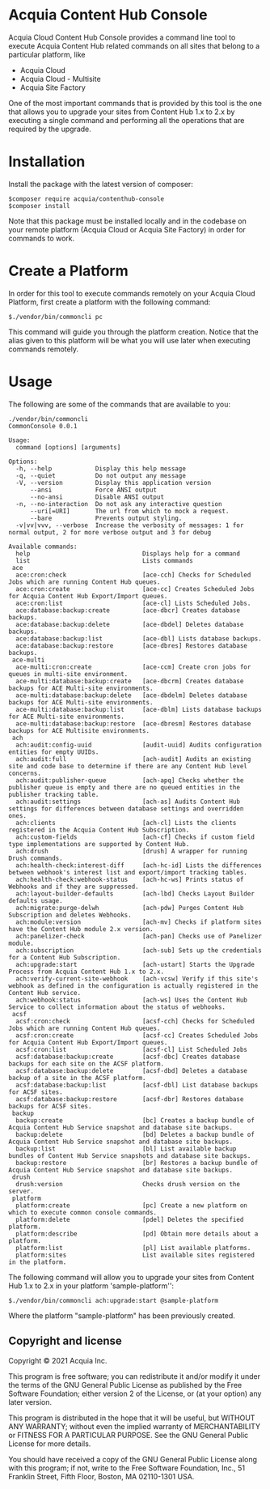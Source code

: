 # Acquia Content Hub Console
Acquia Cloud Content Hub Console provides a command line tool to execute Acquia Content Hub related commands on all sites that belong to a 
particular platform, like
  - Acquia Cloud
  - Acquia Cloud - Multisite
  - Acquia Site Factory 

One of the most important commands that is provided by this tool is the one that allows you to upgrade your sites from
Content Hub 1.x to 2.x by executing a single command and performing all the operations that are required by the upgrade. 

# Installation
Install the package with the latest version of composer:

    $composer require acquia/contenthub-console
    $composer install

Note that this package must be installed locally and in the codebase on your remote platform (Acquia Cloud or Acquia 
Site Factory) in order for commands to work.

# Create a Platform

In order for this tool to execute commands remotely on your Acquia Cloud Platform, first create a platform with the 
following command:

    $./vendor/bin/commoncli pc
    
This command will guide you through the platform creation. Notice that the alias given to this platform will be what you 
will use later when executing commands remotely.
    
# Usage
The following are some of the commands that are available to you:

    ./vendor/bin/commoncli 
    CommonConsole 0.0.1
    
    Usage:
      command [options] [arguments]
    
    Options:
      -h, --help            Display this help message
      -q, --quiet           Do not output any message
      -V, --version         Display this application version
          --ansi            Force ANSI output
          --no-ansi         Disable ANSI output
      -n, --no-interaction  Do not ask any interactive question
          --uri[=URI]       The url from which to mock a request.
          --bare            Prevents output styling.
      -v|vv|vvv, --verbose  Increase the verbosity of messages: 1 for normal output, 2 for more verbose output and 3 for debug
    
    Available commands:
      help                               Displays help for a command
      list                               Lists commands
     ace
      ace:cron:check                     [ace-cch] Checks for Scheduled Jobs which are running Content Hub queues.
      ace:cron:create                    [ace-cc] Creates Scheduled Jobs for Acquia Content Hub Export/Import queues.
      ace:cron:list                      [ace-cl] Lists Scheduled Jobs.
      ace:database:backup:create         [ace-dbcr] Creates database backups.
      ace:database:backup:delete         [ace-dbdel] Deletes database backups.
      ace:database:backup:list           [ace-dbl] Lists database backups.
      ace:database:backup:restore        [ace-dbres] Restores database backups.
     ace-multi
      ace-multi:cron:create              [ace-ccm] Create cron jobs for queues in multi-site environment.
      ace-multi:database:backup:create   [ace-dbcrm] Creates database backups for ACE Multi-site environments.
      ace-multi:database:backup:delete   [ace-dbdelm] Deletes database backups for ACE Multi-site environments.
      ace-multi:database:backup:list     [ace-dblm] Lists database backups for ACE Multi-site environments.
      ace-multi:database:backup:restore  [ace-dbresm] Restores database backups for ACE Multisite environments.
     ach
      ach:audit:config-uuid              [audit-uuid] Audits configuration entities for empty UUIDs.
      ach:audit:full                     [ach-audit] Audits an existing site and code base to determine if there are any Content Hub level concerns.
      ach:audit:publisher-queue          [ach-apq] Checks whether the publisher queue is empty and there are no queued entities in the publisher tracking table.
      ach:audit:settings                 [ach-as] Audits Content Hub settings for differences between database settings and overridden ones.
      ach:clients                        [ach-cl] Lists the clients registered in the Acquia Content Hub Subscription.
      ach:custom-fields                  [ach-cf] Checks if custom field type implementations are supported by Content Hub.
      ach:drush                          [drush] A wrapper for running Drush commands.
      ach:health-check:interest-diff     [ach-hc-id] Lists the differences between webhook's interest list and export/import tracking tables.
      ach:health-check:webhook-status    [ach-hc-ws] Prints status of Webhooks and if they are suppressed.
      ach:layout-builder-defaults        [ach-lbd] Checks Layout Builder defaults usage.
      ach:migrate:purge-delwh            [ach-pdw] Purges Content Hub Subscription and deletes Webhooks.
      ach:module:version                 [ach-mv] Checks if platform sites have the Content Hub module 2.x version.
      ach:panelizer-check                [ach-pan] Checks use of Panelizer module.
      ach:subscription                   [ach-sub] Sets up the credentials for a Content Hub Subscription.
      ach:upgrade:start                  [ach-ustart] Starts the Upgrade Process from Acquia Content Hub 1.x to 2.x.
      ach:verify-current-site-webhook    [ach-vcsw] Verify if this site's webhook as defined in the configuration is actually registered in the Content Hub service.
      ach:webhook:status                 [ach-ws] Uses the Content Hub Service to collect information about the status of webhooks.
     acsf
      acsf:cron:check                    [acsf-cch] Checks for Scheduled Jobs which are running Content Hub queues.
      acsf:cron:create                   [acsf-cc] Creates Scheduled Jobs for Acquia Content Hub Export/Import queues.
      acsf:cron:list                     [acsf-cl] List Scheduled Jobs
      acsf:database:backup:create        [acsf-dbc] Creates database backups for each site on the ACSF platform.
      acsf:database:backup:delete        [acsf-dbd] Deletes a database backup of a site in the ACSF platform.
      acsf:database:backup:list          [acsf-dbl] List database backups for ACSF sites.
      acsf:database:backup:restore       [acsf-dbr] Restores database backups for ACSF sites.
     backup
      backup:create                      [bc] Creates a backup bundle of Acquia Content Hub Service snapshot and database site backups.
      backup:delete                      [bd] Deletes a backup bundle of Acquia Content Hub Service snapshot and database site backups.
      backup:list                        [bl] List available backup bundles of Content Hub Service snapshots and database site backups.
      backup:restore                     [br] Restores a backup bundle of Acquia Content Hub Service snapshot and database site backups.
     drush
      drush:version                      Checks drush version on the server.
     platform
      platform:create                    [pc] Create a new platform on which to execute common console commands.
      platform:delete                    [pdel] Deletes the specified platform.
      platform:describe                  [pd] Obtain more details about a platform.
      platform:list                      [pl] List available platforms.
      platform:sites                     List available sites registered in the platform.

The following command will allow you to upgrade your sites from Content Hub 1.x to 2.x in your platform 'sample-platform'':

    $./vendor/bin/commoncli ach:upgrade:start @sample-platform
   
Where the platform "sample-platform" has been previously created. 

## Copyright and license

Copyright &copy; 2021 Acquia Inc.

This program is free software; you can redistribute it and/or modify
it under the terms of the GNU General Public License as published by
the Free Software Foundation; either version 2 of the License, or
(at your option) any later version.

This program is distributed in the hope that it will be useful,
but WITHOUT ANY WARRANTY; without even the implied warranty of
MERCHANTABILITY or FITNESS FOR A PARTICULAR PURPOSE.  See the
GNU General Public License for more details.

You should have received a copy of the GNU General Public License along
with this program; if not, write to the Free Software Foundation, Inc.,
51 Franklin Street, Fifth Floor, Boston, MA 02110-1301 USA.
